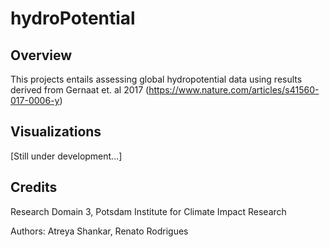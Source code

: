 # hydroPotential

## Overview

This projects entails assessing global hydropotential data using results derived from Gernaat et. al 2017 (https://www.nature.com/articles/s41560-017-0006-y)

## Visualizations

[Still under development...]

## Credits

Research Domain 3, Potsdam Institute for Climate Impact Research

Authors: Atreya Shankar, Renato Rodrigues
